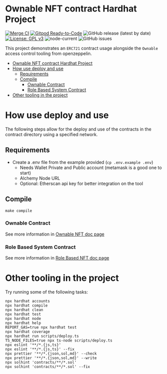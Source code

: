 # Ownable NFT contract Hardhat Project

[![Merge CI](https://github.com/JoseRodrigues443/ownable-nft-contract-solidity/actions/workflows/merge.yaml/badge.svg)](https://github.com/JoseRodrigues443/ownable-nft-contract-solidity/actions/workflows/merge.yaml)
[![Gitpod Ready-to-Code](https://img.shields.io/badge/Gitpod-ready--to--code-blue?logo=gitpod)](https://gitpod.io/#https://github.com/JoseRodrigues443/ownable-nft-contract-solidity)
![GitHub release (latest by date)](https://img.shields.io/github/v/release/JoseRodrigues443/ownable-nft-contract-solidity)
[![License: GPL v3](https://img.shields.io/badge/License-GPLv3-blue.svg)](https://www.gnu.org/licenses/gpl-3.0)
![node-current](https://img.shields.io/node/v/v)
![GitHub issues](https://img.shields.io/github/issues-raw/JoseRodrigues443/ownable-nft-contract-solidity)

This project demonstrates an `ERC721` contract usage alongside the `Ownable` access control tooling from openzeppelin.

- [Ownable NFT contract Hardhat Project](#ownable-nft-contract-hardhat-project)
- [How use deploy and use](#how-use-deploy-and-use)
  - [Requirements](#requirements)
  - [Compile](#compile)
    - [Ownable Contract](#ownable-contract)
    - [Role Based System Contract](#role-based-system-contract)
- [Other tooling in the project](#other-tooling-in-the-project)

# How use deploy and use

The following steps allow for the deploy and use of the contracts in the contract directory using a specified network.

## Requirements

- Create a .env file from the example provided (`cp .env.example .env`)
  - Needs Wallet Private and Public account (metamask is a good one to start)
  - Alchemy Node URL
  - Optional: Etherscan api key for better integration on the tool

## Compile

`make compile`

### Ownable Contract

See more information in [Ownable NFT doc page](./docs/ownable-nft.md)

### Role Based System Contract

See more information in [Role Based NFT doc page](./docs/role-based-nft.md)

# Other tooling in the project

Try running some of the following tasks:

```shell
npx hardhat accounts
npx hardhat compile
npx hardhat clean
npx hardhat test
npx hardhat node
npx hardhat help
REPORT_GAS=true npx hardhat test
npx hardhat coverage
npx hardhat run scripts/deploy.ts
TS_NODE_FILES=true npx ts-node scripts/deploy.ts
npx eslint '**/*.{js,ts}'
npx eslint '**/*.{js,ts}' --fix
npx prettier '**/*.{json,sol,md}' --check
npx prettier '**/*.{json,sol,md}' --write
npx solhint 'contracts/**/*.sol'
npx solhint 'contracts/**/*.sol' --fix
```
